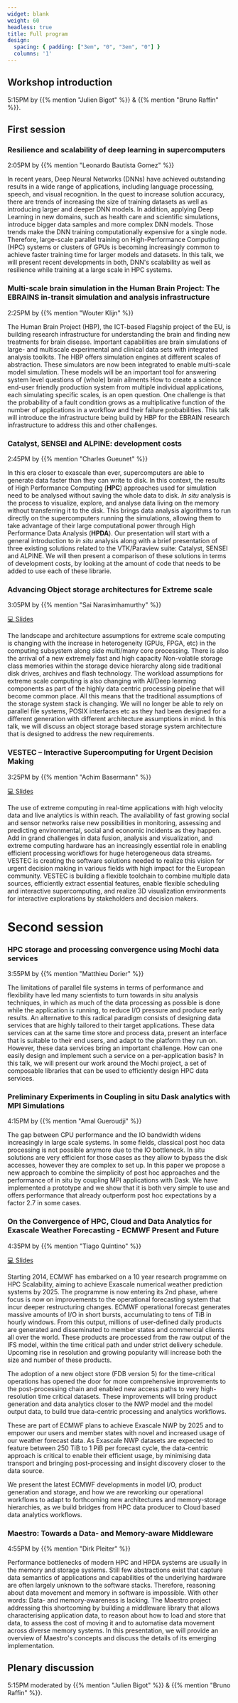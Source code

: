 ```yaml
---
widget: blank
weight: 60
headless: true
title: Full program
design:
  spacing: { padding: ["3em", "0", "3em", "0"] }
  columns: '1'
---
```


## Workshop introduction

5:15PM by {{% mention "Julien Bigot" %}} & {{% mention "Bruno Raffin" %}}.

## First session

### Resilience and scalability of deep learning in supercomputers

2:05PM by {{% mention "Leonardo Bautista Gomez" %}}

In recent years, Deep Neural Networks (DNNs) have achieved outstanding results in a wide range of applications, including language processing, speech, and visual recognition.
In the quest to increase solution accuracy, there are trends of increasing the size of training datasets as well as introducing larger and deeper DNN models.
In addition, applying Deep Learning in new domains, such as health care and scientific simulations, introduce bigger data samples and more complex DNN models.
Those trends make the DNN training computationally expensive 
for a single node.
Therefore, large-scale parallel training on High-Performance Computing (HPC) systems or clusters of GPUs is becoming increasingly common to achieve faster training time for larger models and datasets.
In this talk, we will present recent developments in both, DNN's scalability as well as resilience while training at a large scale in HPC systems.


### Multi-scale brain simulation in the Human Brain Project: The EBRAINS in-transit simulation and analysis infrastructure

2:25PM by {{% mention "Wouter Klijn" %}}


The Human Brain Project (HBP), the ICT-based Flagship project of the EU, is building research infrastructure for understanding the brain and finding new treatments for brain disease. Important capabilities are brain simulations of large- and multiscale experimental and clinical data sets with integrated analysis toolkits. The HBP offers simulation engines at different scales of abstraction. These simulators are now been integrated to enable multi-scale model simulation. These models will be an important tool for answering system level questions of (whole) brain ailments
How to create a science end-user friendly production system from multiple individual applications, each simulating specific scales, is an open question. One challenge is that the probability of a fault condition grows as a multiplicative function of the number of applications in a workflow and their failure probabilities. This talk will introduce the infrastructure being build by HBP for the EBRAIN research infrastructure to address this and other challenges.


### Catalyst, SENSEI and ALPINE: development costs

2:45PM by {{% mention "Charles Gueunet" %}}

In this era closer to exascale than ever, supercomputers are able to generate data faster than they can write to disk.
In this context, the results of High Performance Computing (**HPC**) approaches used for simulation need to be analysed
without saving the whole data to disk.
*In situ* analysis is the process to visualize, explore, and analyse data living on the memory without transferring it to
the disk. This brings data analysis algorithms to run directly on the supercomputers running the simulations, allowing
them to take advantage of their large computational power through High Performance Data Analysis (**HPDA**).
Our presentation will start with a general introduction to *in situ* analysis along with a brief presentation of three existing
solutions related to the VTK/Paraview suite: Catalyst, SENSEI and ALPINE. We will then present a comparison of these
solutions in terms of development costs, by looking at the amount of code that needs to be added to use each of these librarie.


### Advancing Object storage architectures for Extreme scale

3:05PM by {{% mention "Sai Narasimhamurthy" %}}

[:computer: Slides](author/sai-narasimhamurthy/HPCDA-sai-narasimhamurthy.pdf)

The landscape and architecture assumptions for extreme scale computing is changing with the increase in heterogeneity (GPUs, FPGA, etc)  in the computing subsystem along side multi/many core processing. There is also the arrival of a new extremely fast and high capacity Non-volatile storage class memories within the storage device hierarchy along side traditional disk drives, archives and flash technology. The workload assumptions for extreme scale computing is also changing with AI/Deep learning components as part of the highly data centric processing pipeline that will become common place. All this means that the traditional assumptions of the storage system stack is changing. We will no longer be able to rely on parallel file systems, POSIX interfaces etc as they had been designed for a different generation with different architecture assumptions in  mind. In this talk, we will discuss an object storage based storage system  architecture that is designed to address the new requirements.


### VESTEC – Interactive Supercomputing for Urgent Decision Making

3:25PM by {{% mention "Achim Basermann" %}}

[:computer: Slides](author/achim-basermann/HPCDA-achim-basermann.pdf)

The use of extreme computing in real-time applications with high velocity data and live analytics is within reach. The availability of fast growing social and sensor networks raise new possibilities in monitoring, assessing and predicting environmental, social and economic incidents as they happen. Add in grand challenges in data fusion, analysis and visualization, and extreme computing hardware has an increasingly essential role in enabling efficient processing workflows for huge heterogeneous data streams. VESTEC is creating the software solutions needed to realize this vision for urgent decision making in various fields with high impact for the European community. VESTEC is building a flexible toolchain to combine multiple data sources, efficiently extract essential features, enable flexible scheduling and interactive supercomputing, and realize 3D visualization environments for interactive explorations by stakeholders and decision makers.


# Second session

### HPC storage and processing convergence using Mochi data services

3:55PM by {{% mention "Matthieu Dorier" %}}

The limitations of parallel file systems in terms of performance and flexibility have led many scientists to turn towards in situ analysis techniques, in which as much of the data processing as possible is done while the application is running, to reduce I/O pressure and produce early results.
An alternative to this radical paradigm consists of designing data services that are highly tailored to their target applications.
These data services can at the same time store and process data, present an interface that is suitable to their end users, and adapt to the platform they run on.
However, these data services bring an important challenge.
How can one easily design and implement such a service on a per-application basis?
In this talk, we will present our work around the Mochi project, a set of composable libraries that can be used to efficiently design HPC data services.


### Preliminary Experiments in Coupling in situ Dask analytics with MPI Simulations

4:15PM by {{% mention "Amal Gueroudji" %}}

The gap between CPU performance and the IO bandwidth widens increasingly in large scale systems. In some fields, classical post hoc data processing is not possible anymore due to the IO bottleneck. In situ solutions are very efficient for those cases as they allow to bypass the disk accesses, however they are complex to set up. In this paper we propose a new approach to combine the simplicity of post hoc approaches and the performance of in situ by coupling MPI applications with Dask. We have implemented a prototype and we show that it is both very simple to use and offers performance that already outperform post hoc expectations by a factor 2.7 in some cases.


### On the Convergence of HPC, Cloud and Data Analytics for Exascale Weather Forecasting - ECMWF Present and Future

4:35PM by {{% mention "Tiago Quintino" %}}

[:computer: Slides](author/tiago-quintino/HPCDA-tiago-quintino.pdf)

Starting 2014, ECMWF has embarked on a 10 year research programme on HPC Scalability, aiming to achieve Exascale numerical weather prediction systems by 2025.
The programme is now entering its 2nd phase, where focus is now on improvements to the operational forecasting system that incur deeper restructuring changes.
ECMWF operational forecast generates massive amounts of I/O in short bursts, accumulating to tens of TiB in hourly windows.
From this output, millions of user-defined daily products are generated and disseminated to member states and commercial clients all over the world.
These products are processed from the raw output of the IFS model, within the time critical path and under strict delivery schedule.
Upcoming rise in resolution and growing popularity will increase both the size and number of these products.

The adoption of a new object store (FDB version 5) for the time-critical operations has opened the door for more
comprehensive improvements to the post-processing chain and enabled new access paths to very high-resolution time critical datasets.
These improvements will bring product generation and data analytics closer to the NWP model and the model output data,
to build true data-centric processing and analytics workflows.

These are part of ECMWF plans to achieve Exascale NWP by 2025 and to empower our users and member states with novel and
increased usage of our weather forecast data. As Exascale NWP datasets are expected to feature between 250 TiB to 1 PiB per forecast cycle,
the data-centric approach is critical to enable their efficient usage, by minimising data transport and bringing post-processing
and insight discovery closer to the data source.

We present the latest ECMWF developments in model I/O, product generation and storage,
and how we are reworking our operational workflows to adapt to forthcoming new architectures and memory-storage hierarchies,
as we build bridges from HPC data producer to Cloud based data analytics workflows.


### Maestro: Towards a Data- and Memory-aware Middleware

4:55PM by {{% mention "Dirk Pleiter" %}}


Performance bottlenecks of modern HPC and HPDA systems are usually in the memory and storage systems. Still few abstractions exist that capture data semantics of applications and capabilities of the underlying hardware are often largely unknown to the software stacks. Therefore, reasoning about data movement and memory in software is impossible. With other words: Data- and memory-awareness is lacking. The Maestro project addressing this shortcoming by building a middleware library that allows characterising application data, to reason about how to load and store that data, to assess the cost of moving it and to automatise data movement across diverse memory systems. In this presentation, we will provide an overview of Maestro's concepts and discuss the details of its emerging implementation.

## Plenary discussion

5:15PM moderated by {{% mention "Julien Bigot" %}} & {{% mention "Bruno Raffin" %}}.
